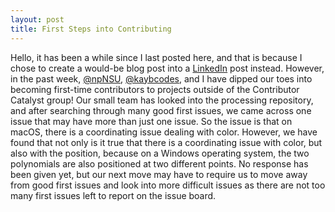 ```yaml
---
layout: post
title: First Steps into Contributing
---
```


Hello, it has been a while since I last posted here, and that is because I chose to create a would-be blog post into a [LinkedIn](https://www.linkedin.com/feed/update/urn:li:activity:7350393072825884672/) post instead.
However, in the past week, [@npNSU](https://github.com/npNSU), [@kaybcodes](https://github.com/kaybcodes), and I have dipped our toes into becoming first-time contributors to projects outside of the Contributor 
Catalyst group! Our small team has looked into the processing repository, and after searching through many good first issues, we came across one issue that may have 
more than just one issue. So the issue is that on macOS, there is a coordinating issue dealing with color. However, we have found that not only is it true that 
there is a coordinating issue with color, but also with the position, because on a Windows operating system, the two polynomials are also positioned at two different points. No response has been given yet, but our next move may have to require us to move away from good first issues and look into more 
difficult issues as there are not too many first issues left to report on the issue board.
